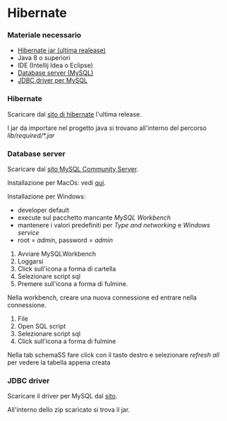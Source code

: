 # Hibernate

### Materiale necessario
- [Hibernate jar (ultima realease)](#hibernate)
- Java 8 o superiori
- IDE (Intellij Idea o Eclipse)
- [Database server (MySQL)](#database-server)
- [JDBC driver per MySQL](jdbc-driver)

### Hibernate

Scaricare dal [sito di hibernate](https://hibernate.org/orm) l'ultima release.

I jar da importare nel progetto java si trovano all'interno del percorso *lib/required/\*.jar*

### Database server

Scaricare dal [sito MySQL Community Server](https://dev.mysql.com/downloads/mysql).

Installazione per MacOs: vedi [qui](http://dev.mysql.com/doc/refman/5.7/en/osx-installation.html).

Installazione per Windows: 
- developer default
- execute sul pacchetto mancante *MySQL Workbench*
- mantenere i valori predefiniti per *Type and networking* e *Windows service*
- root = *admin*, password = *admin*

1. Avviare MySQLWorkbench
2. Loggarsi
3. Click sull'icona a forma di cartella
4. Selezionare script sql
5. Premere sull'icona a forma di fulmine.

Nella workbench, creare una nuova connessione ed entrare nella connessione.

1. File
2. Open SQL script
3. Selezionare script sql
4. Click sull'icona a forma di fulmine

Nella tab schemaSS fare click con il tasto destro e selezionare *refresh all* per vedere la tabella appena creata

### JDBC driver

Scaricare il driver per MySQL dal [sito](https://dev.mysql.com/downloads/connector/j).

All'interno dello zip scaricato si trova il jar.

